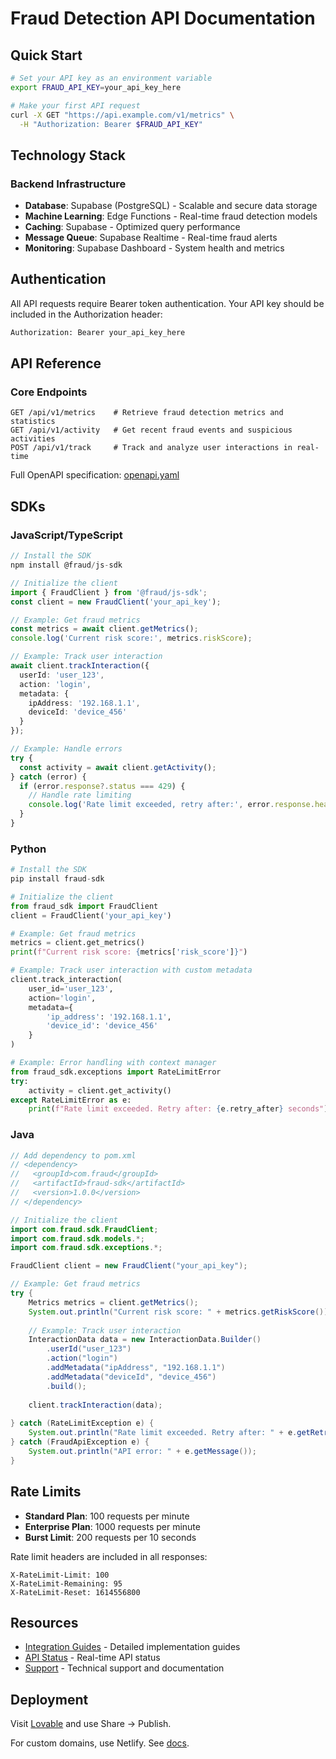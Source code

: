 # Fraud Detection API Documentation

## Quick Start

```bash
# Set your API key as an environment variable
export FRAUD_API_KEY=your_api_key_here

# Make your first API request
curl -X GET "https://api.example.com/v1/metrics" \
  -H "Authorization: Bearer $FRAUD_API_KEY"
```

## Technology Stack

### Backend Infrastructure
- **Database**: Supabase (PostgreSQL) - Scalable and secure data storage
- **Machine Learning**: Edge Functions - Real-time fraud detection models
- **Caching**: Supabase - Optimized query performance
- **Message Queue**: Supabase Realtime - Real-time fraud alerts
- **Monitoring**: Supabase Dashboard - System health and metrics

## Authentication

All API requests require Bearer token authentication. Your API key should be included in the Authorization header:
```bash
Authorization: Bearer your_api_key_here
```

## API Reference

### Core Endpoints

```http
GET /api/v1/metrics    # Retrieve fraud detection metrics and statistics
GET /api/v1/activity   # Get recent fraud events and suspicious activities
POST /api/v1/track     # Track and analyze user interactions in real-time
```

Full OpenAPI specification: [openapi.yaml](openapi.yaml)

## SDKs

### JavaScript/TypeScript
```typescript
// Install the SDK
npm install @fraud/js-sdk

// Initialize the client
import { FraudClient } from '@fraud/js-sdk';
const client = new FraudClient('your_api_key');

// Example: Get fraud metrics
const metrics = await client.getMetrics();
console.log('Current risk score:', metrics.riskScore);

// Example: Track user interaction
await client.trackInteraction({
  userId: 'user_123',
  action: 'login',
  metadata: {
    ipAddress: '192.168.1.1',
    deviceId: 'device_456'
  }
});

// Example: Handle errors
try {
  const activity = await client.getActivity();
} catch (error) {
  if (error.response?.status === 429) {
    // Handle rate limiting
    console.log('Rate limit exceeded, retry after:', error.response.headers['retry-after']);
  }
}
```

### Python
```python
# Install the SDK
pip install fraud-sdk

# Initialize the client
from fraud_sdk import FraudClient
client = FraudClient('your_api_key')

# Example: Get fraud metrics
metrics = client.get_metrics()
print(f"Current risk score: {metrics['risk_score']}")

# Example: Track user interaction with custom metadata
client.track_interaction(
    user_id='user_123',
    action='login',
    metadata={
        'ip_address': '192.168.1.1',
        'device_id': 'device_456'
    }
)

# Example: Error handling with context manager
from fraud_sdk.exceptions import RateLimitError
try:
    activity = client.get_activity()
except RateLimitError as e:
    print(f"Rate limit exceeded. Retry after: {e.retry_after} seconds")
```

### Java
```java
// Add dependency to pom.xml
// <dependency>
//   <groupId>com.fraud</groupId>
//   <artifactId>fraud-sdk</artifactId>
//   <version>1.0.0</version>
// </dependency>

// Initialize the client
import com.fraud.sdk.FraudClient;
import com.fraud.sdk.models.*;
import com.fraud.sdk.exceptions.*;

FraudClient client = new FraudClient("your_api_key");

// Example: Get fraud metrics
try {
    Metrics metrics = client.getMetrics();
    System.out.println("Current risk score: " + metrics.getRiskScore());
    
    // Example: Track user interaction
    InteractionData data = new InteractionData.Builder()
        .userId("user_123")
        .action("login")
        .addMetadata("ipAddress", "192.168.1.1")
        .addMetadata("deviceId", "device_456")
        .build();
    
    client.trackInteraction(data);
    
} catch (RateLimitException e) {
    System.out.println("Rate limit exceeded. Retry after: " + e.getRetryAfter() + " seconds");
} catch (FraudApiException e) {
    System.out.println("API error: " + e.getMessage());
}
```

## Rate Limits
- **Standard Plan**: 100 requests per minute
- **Enterprise Plan**: 1000 requests per minute
- **Burst Limit**: 200 requests per 10 seconds

Rate limit headers are included in all responses:
```http
X-RateLimit-Limit: 100
X-RateLimit-Remaining: 95
X-RateLimit-Reset: 1614556800
```

## Resources
- [Integration Guides](docs/) - Detailed implementation guides
- [API Status](https://status.fraud-api.com) - Real-time API status
- [Support](https://support.fraud-api.com) - Technical support and documentation

## Deployment

Visit [Lovable](https://lovable.dev/projects/93cd0ad5-a304-45e0-bed8-a08742db3f9f) and use Share -> Publish.

For custom domains, use Netlify. See [docs](https://docs.lovable.dev/tips-tricks/custom-domain/).